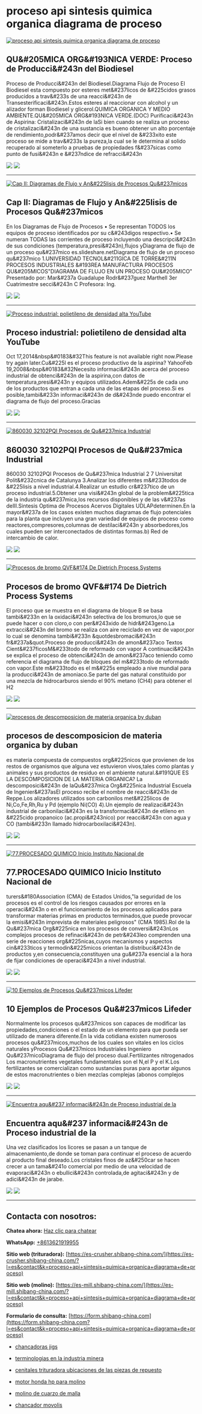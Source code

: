# proceso api sintesis quimica organica diagrama de proceso

<a href="https://swt.shibang-china.com/?l=es&img&k=proceso+api+sintesis+quimica+organica+diagrama+de+proceso" target="_blank">![proceso api sintesis quimica organica diagrama de proceso](http://static.shibang-china.com/all-800x300/139.jpg)</a>

## QU&#205MICA ORG&#193NICA VERDE: Proceso de Producci&#243n del Biodiesel
Proceso de Producci&#243n del Biodiesel.Diagrama Flujo de Proceso El Biodiesel esta compuesto por esteres met&#237licos de &#225cidos grasos producidos a trav&#233s de una reacci&#243n de Transesterificaci&#243n.Estos esteres al reaccionar con alcohol y un alizador forman Biodiesel y glicerol.QUIMICA ORGANICA Y MEDIO AMBIENTE.QU&#205MICA ORG&#193NICA VERDE.(DOC) Purificaci&#243n de Aspirina: Cristalizaci&#243n de laSi bien cuando se realiza un proceso de cristalizaci&#243n de una sustancia es bueno obtener un alto porcentaje de rendimiento,podr&#237amos decir que el nivel de &#233xito este proceso se mide a trav&#233s la pureza,la cual se le determina al solido recuperado al someterlo a pruebas de propiedades f&#237sicas como punto de fusi&#243n e &#237ndice de refracci&#243n


<a href="https://whatsapp.shibangsoft.com/WhatsApp.php" target="_blank" title="WhatsApp">![](http://static.shibang-china.com/icon/whatsapp.png)</a> <a href="https://swt.shibang-china.com/?l=es&icon&k=proceso+api+sintesis+quimica+organica+diagrama+de+proceso" target="_blank">![](http://static.shibang-china.com/icon/chat-es.png)</a>

---

<a href="https://swt.shibang-china.com/?l=es&img&k=proceso+api+sintesis+quimica+organica+diagrama+de+proceso" target="_blank">![Cap II: Diagramas de Flujo y An&#225lisis de Procesos Qu&#237micos](http://static.shibang-china.com/all-800x300/1263.jpg)</a>

## Cap II: Diagramas de Flujo y An&#225lisis de Procesos Qu&#237micos
En los Diagramas de Flujo de Procesos • Se representan TODOS los equipos de proceso identificados por su c&#243digos respectivo.• Se numeran TODAS las corrientes de proceso incluyendo una descripci&#243n de sus condiciones (temperatura,presi&#243n),flujos yDiagrama de flujo de un proceso qu&#237mico es.slideshare.netDiagrama de flujo de un proceso qu&#237mico 1.UNIVERSIDAD TECNOL&#211GICA DE TORRE&#211N PROCESOS INDUSTRIALES &#193REA MANUFACTURA PROCESOS QU&#205MICOS"DIAGRAMA DE FLUJO EN UN PROCESO QU&#205MICO" Presentado por: Mar&#237a Guadalupe Rodr&#237guez Marthell 3er Cuatrimestre secci&#243n C Profesora: Ing.


<a href="https://whatsapp.shibangsoft.com/WhatsApp.php" target="_blank" title="WhatsApp">![](http://static.shibang-china.com/icon/whatsapp.png)</a> <a href="https://swt.shibang-china.com/?l=es&icon&k=proceso+api+sintesis+quimica+organica+diagrama+de+proceso" target="_blank">![](http://static.shibang-china.com/icon/chat-es.png)</a>

---

<a href="https://swt.shibang-china.com/?l=es&img&k=proceso+api+sintesis+quimica+organica+diagrama+de+proceso" target="_blank">![Proceso industrial: polietileno de densidad alta YouTube](http://static.shibang-china.com/all-800x300/449.jpg)</a>

## Proceso industrial: polietileno de densidad alta YouTube
Oct 17,2014&nbsp&#0183&#32This feature is not available right now.Please try again later.Cu&#225l es el proceso productivo de la aspirina? YahooFeb 19,2008&nbsp&#0183&#32Necesito informaci&#243n acerca del proceso industrial de obtenci&#243n de la aspirina,con datos de temperatura,presi&#243n y equipos utilizados.Adem&#225s de cada uno de los productos que entran a cada una de las etapas del proceso.Si es posible,tambi&#233n informaci&#243n de d&#243nde puedo encontrar el diagrama de flujo del proceso.Gracias


<a href="https://whatsapp.shibangsoft.com/WhatsApp.php" target="_blank" title="WhatsApp">![](http://static.shibang-china.com/icon/whatsapp.png)</a> <a href="https://swt.shibang-china.com/?l=es&icon&k=proceso+api+sintesis+quimica+organica+diagrama+de+proceso" target="_blank">![](http://static.shibang-china.com/icon/chat-es.png)</a>

---

<a href="https://swt.shibang-china.com/?l=es&img&k=proceso+api+sintesis+quimica+organica+diagrama+de+proceso" target="_blank">![860030 32102PQI Procesos de Qu&#237mica Industrial](http://static.shibang-china.com/all-800x300/1413.jpg)</a>

## 860030 32102PQI Procesos de Qu&#237mica Industrial
860030 32102PQI Procesos de Qu&#237mica Industrial 2 7 Universitat Polit&#232cnica de Catalunya 3.Analizar los diferentes m&#233todos de &#225lisis a nivel industrial.4.Realizar un estudio cr&#237tico de un proceso industrial.5.Obtener una visi&#243n global de la problem&#225tica de la industria qu&#237mica,los recursos disponibles y de las v&#237as deIII.Sintesis Optima de Procesos Acervos Digitales UDLAPdeterminen.En la mayor&#237a de los casos existen muchos diagramas de flujo potenciales para la planta que incluyen una gran variedad de equipos de proceso como reactores,compresores,columnas de destilaci&#243n y absorbedores,los cuales pueden ser interconectados de distintas formas.b) Red de intercambio de calor.


<a href="https://whatsapp.shibangsoft.com/WhatsApp.php" target="_blank" title="WhatsApp">![](http://static.shibang-china.com/icon/whatsapp.png)</a> <a href="https://swt.shibang-china.com/?l=es&icon&k=proceso+api+sintesis+quimica+organica+diagrama+de+proceso" target="_blank">![](http://static.shibang-china.com/icon/chat-es.png)</a>

---

<a href="https://swt.shibang-china.com/?l=es&img&k=proceso+api+sintesis+quimica+organica+diagrama+de+proceso" target="_blank">![Procesos de bromo QVF&#174 De Dietrich Process Systems](http://static.shibang-china.com/all-800x300/731.jpg)</a>

## Procesos de bromo QVF&#174 De Dietrich Process Systems
El proceso que se muestra en el diagrama de bloque B se basa tambi&#233n en la oxidaci&#243n selectiva de los bromuros,lo que se puede hacer o con cloro,o con per&#243xido de hidr&#243geno.La extracci&#243n del bromo se realiza con aire reciclado en vez de vapor,por lo cual se denomina tambi&#233n &quotdesbromaci&#243n fr&#237a&quot.Proceso de producci&#243n de amon&#237aco Textos Cient&#237ficosM&#233todo de reformado con vapor A continuaci&#243n se explica el proceso de obtenci&#243n de amon&#237aco teniendo como referencia el diagrama de flujo de bloques del m&#233todo de reformado con vapor.Este m&#233todo es el m&#225s empleado a nive mundial para la producci&#243n de amoniaco.Se parte del gas natural constituido por una mezcla de hidrocarburos siendo el 90% metano (CH4) para obtener el H2


<a href="https://whatsapp.shibangsoft.com/WhatsApp.php" target="_blank" title="WhatsApp">![](http://static.shibang-china.com/icon/whatsapp.png)</a> <a href="https://swt.shibang-china.com/?l=es&icon&k=proceso+api+sintesis+quimica+organica+diagrama+de+proceso" target="_blank">![](http://static.shibang-china.com/icon/chat-es.png)</a>

---

<a href="https://swt.shibang-china.com/?l=es&img&k=proceso+api+sintesis+quimica+organica+diagrama+de+proceso" target="_blank">![procesos de descomposicion de materia organica by duban](http://static.shibang-china.com/all-800x300/1278.jpg)</a>

## procesos de descomposicion de materia organica by duban
es materia compuesta de compuestos org&#225nicos que provienen de los restos de organismos que alguna vez estuvieron vivos,tales como plantas y animales y sus productos de residuo en el ambiente natural.&#191QUE ES LA DESCOMPOSICION DE LA MATERIA ORGANICA? La descomposici&#243n de laQu&#237mica Org&#225nica Industrial Escuela de Ingenier&#237asEl proceso recibe el nombre de reacci&#243n de Reppe.Los alizadores utilizados son carbonilos met&#225licos de Ni,Co,Fe,Rh,Ru y Pd (ejemplo Ni(CO) 4).Un ejemplo de realizaci&#243n industrial de carbonilaci&#243n es la transformaci&#243n de etileno en &#225cido propanoico (ac.propi&#243nico) por reacci&#243n con agua y CO (tambi&#233n llamado hidrocarboxilaci&#243n).


<a href="https://whatsapp.shibangsoft.com/WhatsApp.php" target="_blank" title="WhatsApp">![](http://static.shibang-china.com/icon/whatsapp.png)</a> <a href="https://swt.shibang-china.com/?l=es&icon&k=proceso+api+sintesis+quimica+organica+diagrama+de+proceso" target="_blank">![](http://static.shibang-china.com/icon/chat-es.png)</a>

---

<a href="https://swt.shibang-china.com/?l=es&img&k=proceso+api+sintesis+quimica+organica+diagrama+de+proceso" target="_blank">![77.PROCESADO QUIMICO Inicio Instituto Nacional de](http://static.shibang-china.com/all-800x300/176.jpg)</a>

## 77.PROCESADO QUIMICO Inicio Instituto Nacional de
turers&#180Association (CMA) de Estados Unidos,"la seguridad de los procesos es el control de los riesgos causados por errores en la operaci&#243n o en el funcionamiento de los procesos aplicados para transformar materias primas en productos terminados,que puede provocar la emisi&#243n imprevista de materiales peligrosos" (CMA 1985).Rol de la Qu&#237mica Org&#225nica en los procesos de conversi&#243nLos complejos procesos de refinaci&#243n de petr&#243leo comprenden una serie de reacciones org&#225nicas,cuyos mecanismos y aspectos cin&#233ticos y termodin&#225micos orientan la distribuci&#243n de productos y,en consecuencia,constituyen una gu&#237a esencial a la hora de fijar condiciones de operaci&#243n a nivel industrial.


<a href="https://whatsapp.shibangsoft.com/WhatsApp.php" target="_blank" title="WhatsApp">![](http://static.shibang-china.com/icon/whatsapp.png)</a> <a href="https://swt.shibang-china.com/?l=es&icon&k=proceso+api+sintesis+quimica+organica+diagrama+de+proceso" target="_blank">![](http://static.shibang-china.com/icon/chat-es.png)</a>

---

<a href="https://swt.shibang-china.com/?l=es&img&k=proceso+api+sintesis+quimica+organica+diagrama+de+proceso" target="_blank">![10 Ejemplos de Procesos Qu&#237micos Lifeder](http://static.shibang-china.com/all-800x300/1322.jpg)</a>

## 10 Ejemplos de Procesos Qu&#237micos Lifeder
Normalmente los procesos qu&#237micos son capaces de modificar las propiedades,condiciones o el estado de un elemento para que pueda ser utilizado de manera diferente.En la vida cotidiana existen numerosos procesos qu&#237micos,muchos de los cuales son vitales en los ciclos naturales yProcesos Qu&#237micos Industriales Ingeniero Qu&#237micoDiagrama de flujo del proceso dual.Fertilizantes nitrogenados Los macronutrientes vegetales fundamentales son el N,el P y el K.Los fertilizantes se comercializan como sustancias puras para aportar algunos de estos macronutrientes o bien mezclas complejas (abonos complejos


<a href="https://whatsapp.shibangsoft.com/WhatsApp.php" target="_blank" title="WhatsApp">![](http://static.shibang-china.com/icon/whatsapp.png)</a> <a href="https://swt.shibang-china.com/?l=es&icon&k=proceso+api+sintesis+quimica+organica+diagrama+de+proceso" target="_blank">![](http://static.shibang-china.com/icon/chat-es.png)</a>

---

<a href="https://swt.shibang-china.com/?l=es&img&k=proceso+api+sintesis+quimica+organica+diagrama+de+proceso" target="_blank">![Encuentra aqu&#237 informaci&#243n de Proceso industrial de la](http://static.shibang-china.com/all-800x300/54.jpg)</a>

## Encuentra aqu&#237 informaci&#243n de Proceso industrial de la
Una vez clasificados los licores se pasan a un tanque de almacenamiento,de donde se toman para continuar el proceso de acuerdo al producto final deseado.Los cristales finos de az&#250car se hacen crecer a un tama&#241o comercial por medio de una velocidad de evaporaci&#243n o ebullici&#243n controlada,de agitaci&#243n y de adici&#243n de jarabe.

<a href="https://whatsapp.shibangsoft.com/WhatsApp.php" target="_blank" title="WhatsApp">![](http://static.shibang-china.com/icon/whatsapp.png)</a> <a href="https://swt.shibang-china.com/?l=es&icon&k=proceso+api+sintesis+quimica+organica+diagrama+de+proceso" target="_blank">![](http://static.shibang-china.com/icon/chat-es.png)</a>

---
## Contacta con nosotros:

**Chatea ahora:** [Haz clic para chatear](https://swt.shibang-china.com?l=es&contact&k=proceso+api+sintesis+quimica+organica+diagrama+de+proceso)

**WhatsApp:**  [+8613621919955](https://whatsapp.shibangsoft.com/WhatsApp.php)

**Sitio web (trituradora):** [https://es-crusher.shibang-china.com/](https://es-crusher.shibang-china.com/?l=es&contact&k=proceso+api+sintesis+quimica+organica+diagrama+de+proceso)

**Sitio web (molino):** [https://es-mill.shibang-china.com/](https://es-mill.shibang-china.com/?l=es&contact&k=proceso+api+sintesis+quimica+organica+diagrama+de+proceso)

**Formulario de consulta:** [https://form.shibang-china.com](https://form.shibang-china.com?l=es&contact&k=proceso+api+sintesis+quimica+organica+diagrama+de+proceso)

* [chancadoras jigs](../73/chancadoras%20jigs.md)

* [terminologias en la industria minera](../70/terminologias%20en%20la%20industria%20minera.md)

* [cenitales trituradora ubicaciones de las piezas de repuesto](../79/cenitales%20trituradora%20ubicaciones%20de%20las%20piezas%20de%20repuesto.md)

* [motor honda hp para molino](../80/motor%20honda%20hp%20para%20molino.md)

* [molino de cuarzo de malla](../69/molino%20de%20cuarzo%20de%20malla.md)

* [chancador movolis](../73/chancador%20movolis.md)
